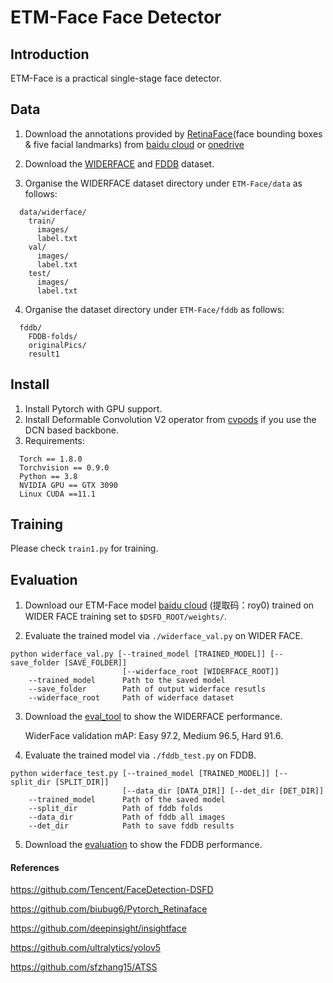 # ETM-Face Face Detector
## Introduction

ETM-Face is a practical single-stage face detector.

## Data

1. Download the annotations provided by [RetinaFace](https://arxiv.org/abs/1905.00641)(face bounding boxes & five facial landmarks) from [baidu cloud](https://pan.baidu.com/s/1Laby0EctfuJGgGMgRRgykA) or [onedrive](https://1drv.ms/u/s!AswpsDO2toNKrjOqf9r9HHzG63jJ?e=a3ifuG)

2. Download the [WIDERFACE](http://shuoyang1213.me/WIDERFACE/WiderFace_Results.html) and [FDDB](https://drive.google.com/open?id=17t4WULUDgZgiSy5kpCax4aooyPaz3GQH) dataset.

3. Organise the WIDERFACE dataset directory under ``ETM-Face/data`` as follows:

```Shell
  data/widerface/    
    train/
      images/
      label.txt
    val/
      images/
      label.txt
    test/
      images/
      label.txt
```
4. Organise the  dataset directory under ``ETM-Face/fddb`` as follows:

```Shell
  fddb/
    FDDB-folds/
    originalPics/
    result1   
```

## Install

1. Install Pytorch with GPU support.
2. Install Deformable Convolution V2 operator from [cvpods](https://https://github.com/Megvii-BaseDetection/cvpods) if you use the DCN based backbone.
3. Requirements:
 ```Shell
   Torch == 1.8.0
   Torchvision == 0.9.0
   Python == 3.8
   NVIDIA GPU == GTX 3090
   Linux CUDA ==11.1
 ```
 ## Training

Please check ``train1.py`` for training.

## Evaluation

1. Download our ETM-Face model [baidu cloud](https://pan.baidu.com/s/1KHZhEXlOnCiXVw9nOVCWgA) (提取码：roy0) trained on WIDER FACE training set to `$DSFD_ROOT/weights/`.

2. Evaluate the trained model via `./widerface_val.py` on WIDER FACE.
```
python widerface_val.py [--trained_model [TRAINED_MODEL]] [--save_folder [SAVE_FOLDER]] 
                         [--widerface_root [WIDERFACE_ROOT]]
    --trained_model      Path to the saved model
    --save_folder        Path of output widerface resutls
    --widerface_root     Path of widerface dataset
```

3. Download the [eval_tool](http://mmlab.ie.cuhk.edu.hk/projects/WIDERFace/support/eval_script/eval_tools.zip) to show the WIDERFACE performance.

   WiderFace validation mAP: Easy 97.2, Medium 96.5, Hard 91.6.

4. Evaluate the trained model via `./fddb_test.py` on FDDB.
```
python widerface_test.py [--trained_model [TRAINED_MODEL]] [--split_dir [SPLIT_DIR]] 
                         [--data_dir [DATA_DIR]] [--det_dir [DET_DIR]]
    --trained_model      Path of the saved model
    --split_dir          Path of fddb folds
    --data_dir           Path of fddb all images
    --det_dir            Path to save fddb results
```

5. Download the [evaluation](http://vis-www.cs.umass.edu/fddb/evaluation.tgz) to show the FDDB performance.

#### References

https://github.com/Tencent/FaceDetection-DSFD

https://github.com/biubug6/Pytorch_Retinaface

https://github.com/deepinsight/insightface

https://github.com/ultralytics/yolov5

https://github.com/sfzhang15/ATSS





